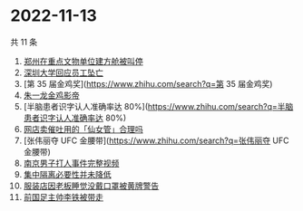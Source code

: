 # 2022-11-13

共 11 条

<!-- BEGIN -->
<!-- 最后更新时间 Sun Nov 13 2022 15:08:10 GMT+0800 (China Standard Time) -->

1. [郑州在重点文物单位建方舱被叫停](https://www.zhihu.com/search?q=郑州在重点文物单位建方舱被叫停)
1. [深圳大学回应员工坠亡](https://www.zhihu.com/search?q=深圳大学回应员工坠亡)
1. [第 35 届金鸡奖](https://www.zhihu.com/search?q=第 35 届金鸡奖)
1. [朱一龙金鸡影帝](https://www.zhihu.com/search?q=朱一龙金鸡影帝)
1. [半脑患者识字认人准确率达 80%](https://www.zhihu.com/search?q=半脑患者识字认人准确率达 80%)
1. [网店卖催吐用的「仙女管」合理吗](https://www.zhihu.com/search?q=网店卖催吐用的「仙女管」合理吗)
1. [张伟丽夺 UFC 金腰带](https://www.zhihu.com/search?q=张伟丽夺 UFC 金腰带)
1. [南京男子打人事件完整视频](https://www.zhihu.com/search?q=南京男子打人事件完整视频)
1. [集中隔离必要性并未降低](https://www.zhihu.com/search?q=集中隔离必要性并未降低)
1. [服装店因老板睡觉没戴口罩被黄牌警告](https://www.zhihu.com/search?q=服装店因老板睡觉没戴口罩被黄牌警告)
1. [前国足主帅李铁被带走](https://www.zhihu.com/search?q=前国足主帅李铁被带走)

<!-- END -->
